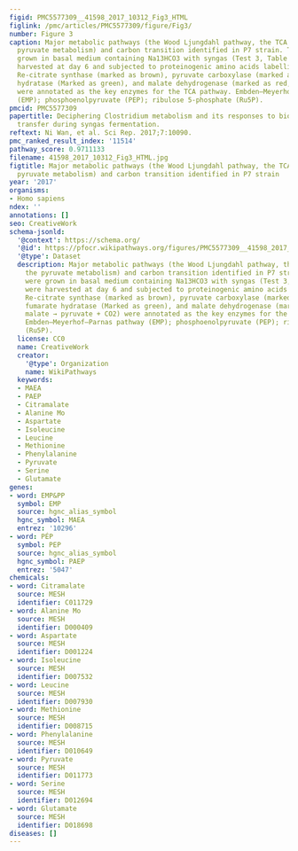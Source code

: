 ```yaml
---
figid: PMC5577309__41598_2017_10312_Fig3_HTML
figlink: /pmc/articles/PMC5577309/figure/Fig3/
number: Figure 3
caption: Major metabolic pathways (the Wood Ljungdahl pathway, the TCA cycle, the
  pyruvate metabolism) and carbon transition identified in P7 strain. The cells were
  grown in basal medium containing Na13HCO3 with syngas (Test 3, Table ). Cells were
  harvested at day 6 and subjected to proteinogenic amino acids labelling analysis.
  Re-citrate synthase (marked as brown), pyruvate carboxylase (marked as blue), fumarate
  hydratase (Marked as green), and malate dehydrogenase (marked as red, malate → pyruvate + CO2)
  were annotated as the key enzymes for the TCA pathway. Embden–Meyerhof–Parnas pathway
  (EMP); phosphoenolpyruvate (PEP); ribulose 5-phosphate (Ru5P).
pmcid: PMC5577309
papertitle: Deciphering Clostridium metabolism and its responses to bioreactor mass
  transfer during syngas fermentation.
reftext: Ni Wan, et al. Sci Rep. 2017;7:10090.
pmc_ranked_result_index: '11514'
pathway_score: 0.9711133
filename: 41598_2017_10312_Fig3_HTML.jpg
figtitle: Major metabolic pathways (the Wood Ljungdahl pathway, the TCA cycle, the
  pyruvate metabolism) and carbon transition identified in P7 strain
year: '2017'
organisms:
- Homo sapiens
ndex: ''
annotations: []
seo: CreativeWork
schema-jsonld:
  '@context': https://schema.org/
  '@id': https://pfocr.wikipathways.org/figures/PMC5577309__41598_2017_10312_Fig3_HTML.html
  '@type': Dataset
  description: Major metabolic pathways (the Wood Ljungdahl pathway, the TCA cycle,
    the pyruvate metabolism) and carbon transition identified in P7 strain. The cells
    were grown in basal medium containing Na13HCO3 with syngas (Test 3, Table ). Cells
    were harvested at day 6 and subjected to proteinogenic amino acids labelling analysis.
    Re-citrate synthase (marked as brown), pyruvate carboxylase (marked as blue),
    fumarate hydratase (Marked as green), and malate dehydrogenase (marked as red,
    malate → pyruvate + CO2) were annotated as the key enzymes for the TCA pathway.
    Embden–Meyerhof–Parnas pathway (EMP); phosphoenolpyruvate (PEP); ribulose 5-phosphate
    (Ru5P).
  license: CC0
  name: CreativeWork
  creator:
    '@type': Organization
    name: WikiPathways
  keywords:
  - MAEA
  - PAEP
  - Citramalate
  - Alanine Mo
  - Aspartate
  - Isoleucine
  - Leucine
  - Methionine
  - Phenylalanine
  - Pyruvate
  - Serine
  - Glutamate
genes:
- word: EMP&PP
  symbol: EMP
  source: hgnc_alias_symbol
  hgnc_symbol: MAEA
  entrez: '10296'
- word: PÉP
  symbol: PEP
  source: hgnc_alias_symbol
  hgnc_symbol: PAEP
  entrez: '5047'
chemicals:
- word: Citramalate
  source: MESH
  identifier: C011729
- word: Alanine Mo
  source: MESH
  identifier: D000409
- word: Aspartate
  source: MESH
  identifier: D001224
- word: Isoleucine
  source: MESH
  identifier: D007532
- word: Leucine
  source: MESH
  identifier: D007930
- word: Methionine
  source: MESH
  identifier: D008715
- word: Phenylalanine
  source: MESH
  identifier: D010649
- word: Pyruvate
  source: MESH
  identifier: D011773
- word: Serine
  source: MESH
  identifier: D012694
- word: Glutamate
  source: MESH
  identifier: D018698
diseases: []
---
```

